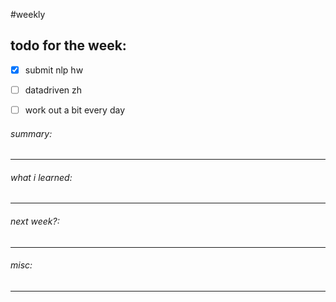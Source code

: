 #weekly 

## todo for the week:


- [x] submit nlp hw
- [ ] datadriven zh
- [ ] work out a bit every day


###### summary:


________________
###### what i learned:


______
###### next week?:


_______
###### misc:


______

